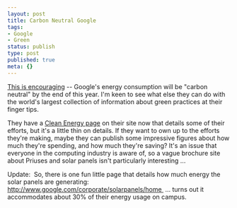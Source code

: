 ```yaml
---
layout: post
title: Carbon Neutral Google
tags:
- Google
- Green
status: publish
type: post
published: true
meta: {}
---
```

<a href="http://googleblog.blogspot.com/2007/06/carbon-neutrality-by-end-of-2007.html">This is encouraging</a> -- Google's energy consumption will be "carbon neutral" by the end of this year.  I'm keen to see what else they can do with the world's largest collection of information about green practices at their finger tips.

They have a <a href="http://www.google.com/corporate/green/energy/index.html">Clean Energy page</a> on their site now that details some of their efforts, but it's a little thin on details.  If they want to own up to the efforts they're making, maybe they can publish some impressive figures about how much they're spending, and how much they're saving?  It's an issue that everyone in the computing industry is aware of, so a vague brochure site about Priuses and solar panels isn't particularly interesting ...

Update:  So, there is one fun little page that details how much energy the solar panels are generating:  http://www.google.com/corporate/solarpanels/home  ... turns out it accommodates about 30% of their energy usage on campus.
